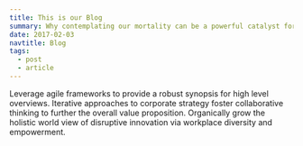```yaml
---
title: This is our Blog
summary: Why contemplating our mortality can be a powerful catalyst for change
date: 2017-02-03
navtitle: Blog
tags:
  - post
  - article
---
```

Leverage agile frameworks to provide a robust synopsis for high level overviews. Iterative approaches to corporate strategy foster collaborative thinking to further the overall value proposition. Organically grow the holistic world view of disruptive innovation via workplace diversity and empowerment.
